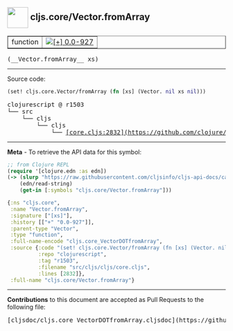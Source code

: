 ## <img width="48px" valign="middle" src="http://i.imgur.com/Hi20huC.png"> cljs.core/Vector.fromArray

 <table border="1">
<tr>

<td>function</td>
<td><a href="https://github.com/cljsinfo/cljs-api-docs/tree/0.0-927"><img valign="middle" alt="[+] 0.0-927" src="https://img.shields.io/badge/+-0.0--927-lightgrey.svg"></a> </td>
</tr>
</table>

 <samp>
(__Vector.fromArray__ xs)<br>
</samp>

---





Source code:

```clj
(set! cljs.core.Vector/fromArray (fn [xs] (Vector. nil xs nil)))
```

 <pre>
clojurescript @ r1503
└── src
    └── cljs
        └── cljs
            └── <ins>[core.cljs:2832](https://github.com/clojure/clojurescript/blob/r1503/src/cljs/cljs/core.cljs#L2832)</ins>
</pre>


---

__Meta__ - To retrieve the API data for this symbol:

```clj
;; from Clojure REPL
(require '[clojure.edn :as edn])
(-> (slurp "https://raw.githubusercontent.com/cljsinfo/cljs-api-docs/catalog/cljs-api.edn")
    (edn/read-string)
    (get-in [:symbols "cljs.core/Vector.fromArray"]))
```

```clj
{:ns "cljs.core",
 :name "Vector.fromArray",
 :signature ["[xs]"],
 :history [["+" "0.0-927"]],
 :parent-type "Vector",
 :type "function",
 :full-name-encode "cljs.core_VectorDOTfromArray",
 :source {:code "(set! cljs.core.Vector/fromArray (fn [xs] (Vector. nil xs nil)))",
          :repo "clojurescript",
          :tag "r1503",
          :filename "src/cljs/cljs/core.cljs",
          :lines [2832]},
 :full-name "cljs.core/Vector.fromArray"}

```

---

__Contributions__ to this document are accepted as Pull Requests to the following file:

 <pre>
[cljsdoc/cljs.core_VectorDOTfromArray.cljsdoc](https://github.com/cljsinfo/cljs-api-docs/blob/master/cljsdoc/cljs.core_VectorDOTfromArray.cljsdoc)
</pre>

